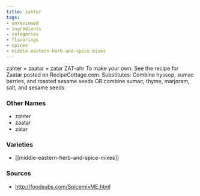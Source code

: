 ```yaml
---
title: zahter
tags:
- unreviewed
- ingredients
- categories
- flavorings
- spices
- middle-eastern-herb-and-spice-mixes
---
```

zahter = zaatar = zatar ZAT-ahr To make your own: See the recipe for Zaatar posted on RecipeCottage.com. Substitutes: Combine hyssop, sumac berries, and roasted sesame seeds OR combine sumac, thyme, marjoram, salt, and sesame seeds

### Other Names

* zahter
* zaatar
* zatar

### Varieties

* [[middle-eastern-herb-and-spice-mixes]]

### Sources
* http://foodsubs.com/SpicemixME.html

